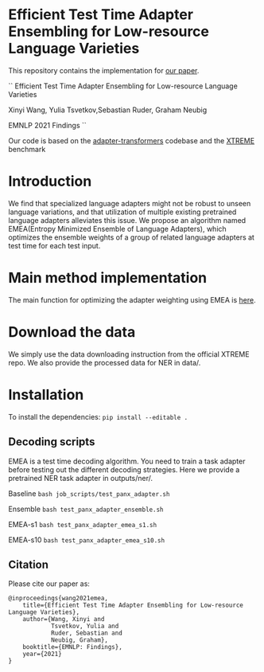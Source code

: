 # Efficient Test Time Adapter Ensembling for Low-resource Language Varieties

This repository contains the implementation for [our paper](https://arxiv.org/abs/2103.08490).

``
Efficient Test Time Adapter Ensembling for Low-resource Language Varieties

Xinyi Wang, Yulia Tsvetkov,Sebastian Ruder, Graham Neubig

EMNLP 2021 Findings
``

Our code is based on the [adapter-transformers](https://github.com/Adapter-Hub/adapter-transformers/tree/master/src/transformers/adapters) codebase and the [XTREME](https://github.com/google-research/xtreme) benchmark

# Introduction
We find that specialized language adapters might not be robust to unseen language variations, and that utilization of multiple existing pretrained language adapters alleviates this issue. We propose an algorithm named EMEA(Entropy Minimized Ensemble of Language Adapters), which optimizes the ensemble weights of a group of related language adapters at test time for each test input.

# Main method implementation
The main function for optimizing the adapter weighting using EMEA is [here](https://github.com/cindyxinyiwang/emea/blob/main/third_party/run_tag.py#L245).

# Download the data
We simply use the data downloading instruction from the official XTREME repo. We also provide the processed data for NER in data/.

# Installation
To install the dependencies:
``
pip install --editable .
``

## Decoding scripts
EMEA is a test time decoding algorithm. You need to train a task adapter before testing out the different decoding strategies. Here we provide a pretrained NER task adapter in outputs/ner/.

Baseline
``
bash job_scripts/test_panx_adapter.sh
``

Ensemble
``
bash test_panx_adapter_ensemble.sh
``

EMEA-s1
``
bash test_panx_adapter_emea_s1.sh
``

EMEA-s10
``
bash test_panx_adapter_emea_s10.sh
``

## Citation

Please cite our paper as:

```
@inproceedings{wang2021emea,
    title={Efficient Test Time Adapter Ensembling for Low-resource Language Varieties},
    author={Wang, Xinyi and
            Tsvetkov, Yulia and
            Ruder, Sebastian and
            Neubig, Graham},
    booktitle={EMNLP: Findings},
    year={2021}
}
```
